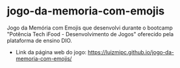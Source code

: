 # jogo-da-memoria-com-emojis
 Jogo da Memória com Emojis que desenvolvi durante o bootcamp "Potência Tech iFood - Desenvolvimento de Jogos" oferecido pela plataforma de ensino DIO.
* Link da página web do jogo: https://luizmipc.github.io/jogo-da-memoria-com-emojis/
